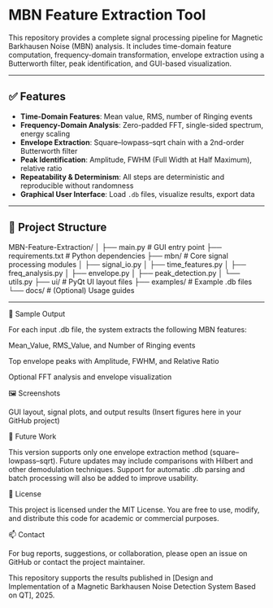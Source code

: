 # MBN Feature Extraction Tool

This repository provides a complete signal processing pipeline for Magnetic Barkhausen Noise (MBN) analysis. It includes time-domain feature computation, frequency-domain transformation, envelope extraction using a Butterworth filter, peak identification, and GUI-based visualization.

---

## ✅ Features

- **Time-Domain Features**: Mean value, RMS, number of Ringing events
- **Frequency-Domain Analysis**: Zero-padded FFT, single-sided spectrum, energy scaling
- **Envelope Extraction**: Square–lowpass–sqrt chain with a 2nd-order Butterworth filter
- **Peak Identification**: Amplitude, FWHM (Full Width at Half Maximum), relative ratio
- **Repeatability & Determinism**: All steps are deterministic and reproducible without randomness
- **Graphical User Interface**: Load `.db` files, visualize results, export data

---

## 📁 Project Structure
MBN-Feature-Extraction/
│
├── main.py # GUI entry point
├── requirements.txt # Python dependencies
├── mbn/ # Core signal processing modules
│ ├── signal_io.py
│ ├── time_features.py
│ ├── freq_analysis.py
│ ├── envelope.py
│ ├── peak_detection.py
│ └── utils.py
├── ui/ # PyQt UI layout files
├── examples/ # Example .db files
└── docs/ # (Optional) Usage guides

---
🧪 Sample Output

For each input .db file, the system extracts the following MBN features:

Mean_Value, RMS_Value, and Number of Ringing events

Top envelope peaks with Amplitude, FWHM, and Relative Ratio

Optional FFT analysis and envelope visualization

🖼 Screenshots

GUI layout, signal plots, and output results
(Insert figures here in your GitHub project)

📘 Future Work

This version supports only one envelope extraction method (square–lowpass–sqrt). Future updates may include comparisons with Hilbert and other demodulation techniques. Support for automatic .db parsing and batch processing will also be added to improve usability.

📄 License

This project is licensed under the MIT License. You are free to use, modify, and distribute this code for academic or commercial purposes.

📫 Contact

For bug reports, suggestions, or collaboration, please open an issue on GitHub or contact the project maintainer.

This repository supports the results published in [Design and Implementation of a Magnetic Barkhausen Noise Detection System Based on QT], 2025.
